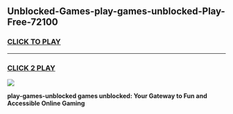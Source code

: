 
## Unblocked-Games-play-games-unblocked-Play-Free-72100
<h3>
<a href="https://premium76.site?title=play-games-unblocked&ref=17A">CLICK TO PLAY</a></h3>
<hr>

<h3>
<a href="https://premium76.site?title=play-games-unblocked&ref=17A">CLICK 2 PLAY</a>
  
</h3>

<a href="https://premium76.site?title=play-games-unblocked&ref=17A"><img src="https://clearcache.store/games.png"></a>


**play-games-unblocked games unblocked: Your Gateway to Fun and Accessible Online Gaming**
